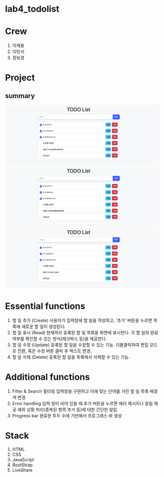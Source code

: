 # lab4_todolist

# Crew
1. 이재용
2. 이민서
3. 정보경

# Project

## summary
![Alt text](image.png)
![Alt text](image-1.png)
![Alt text](image-2.png)

# Essential functions
1. 할 일 추가 (Create)
    사용자가 입력창에 할 일을 작성하고, ‘추가’ 버튼을 누르면 목록에 새로운 할 일이 생성된다.
2. 할 일 표시 (Read)
    현재까지 등록된 할 일 목록을 화면에 표시한다.
    각 할 일의 완료 여부를 확인할 수 있는 방식(체크박스 등)을 제공한다.
3. 할 일 수정 (Update)
    등록된 할 일을 수정할 수 있는 기능.
    더블클릭하여 편집 모드로 전환, 혹은 수정 버튼 클릭 후 텍스트 변경.
4. 할 일 삭제 (Delete)
    등록된 할 일을 목록에서 삭제할 수 있는 기능.

# Additional functions

1. Filter & Search
    필터링 입력창을 구현하고 이에 맞는 단어를 가진 할 일 목록 배경색 변경
2. Error handling
    입력 창이 비어 있을 때 추가 버튼을 누르면 에러 메시지나 알림 제공
    예외 상황 처리(중복된 항목 추가 등)에 대한 간단한 알림
3. Progress bar 
    완료한 투두 수에 기반해서 프로그래스 바 생성


# Stack
1. HTML
2. CSS
3. JavaScript
4. BootStrap
5. LiveShare



